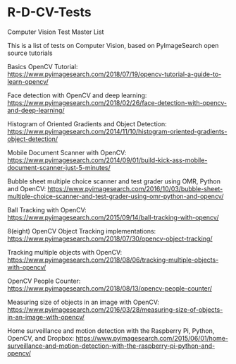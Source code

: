 # R-D-CV-Tests
Computer Vision Test Master List

This is a list of tests on Computer Vision, based on PyImageSearch open source tutorials

Basics OpenCV Tutorial: https://www.pyimagesearch.com/2018/07/19/opencv-tutorial-a-guide-to-learn-opencv/

Face detection with OpenCV and deep learning: https://www.pyimagesearch.com/2018/02/26/face-detection-with-opencv-and-deep-learning/

Histogram of Oriented Gradients and Object Detection: https://www.pyimagesearch.com/2014/11/10/histogram-oriented-gradients-object-detection/

Mobile Document Scanner with OpenCV: https://www.pyimagesearch.com/2014/09/01/build-kick-ass-mobile-document-scanner-just-5-minutes/

Bubble sheet multiple choice scanner and test grader using OMR, Python and OpenCV: https://www.pyimagesearch.com/2016/10/03/bubble-sheet-multiple-choice-scanner-and-test-grader-using-omr-python-and-opencv/

Ball Tracking with OpenCV: https://www.pyimagesearch.com/2015/09/14/ball-tracking-with-opencv/

8(eight) OpenCV Object Tracking implementations: https://www.pyimagesearch.com/2018/07/30/opencv-object-tracking/

Tracking multiple objects with OpenCV: https://www.pyimagesearch.com/2018/08/06/tracking-multiple-objects-with-opencv/

OpenCV People Counter: https://www.pyimagesearch.com/2018/08/13/opencv-people-counter/

Measuring size of objects in an image with OpenCV: https://www.pyimagesearch.com/2016/03/28/measuring-size-of-objects-in-an-image-with-opencv/

Home surveillance and motion detection with the Raspberry Pi, Python, OpenCV, and Dropbox: https://www.pyimagesearch.com/2015/06/01/home-surveillance-and-motion-detection-with-the-raspberry-pi-python-and-opencv/

